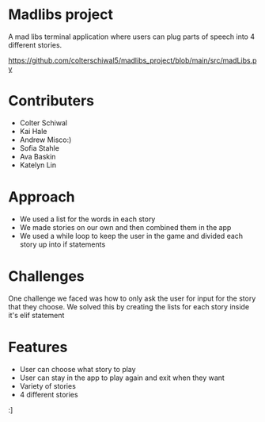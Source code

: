 # Madlibs project
A mad libs terminal application where users can plug parts of speech into 4 different stories.

https://github.com/colterschiwal5/madlibs_project/blob/main/src/madLibs.py

# Contributers
- Colter Schiwal
- Kai Hale
- Andrew Misco:)
- Sofia Stahle
- Ava Baskin
- Katelyn Lin

# Approach
- We used a list for the words in each story 
- We made stories on our own and then combined them in the app
- We used a while loop to keep the user in the game and divided each story up into if statements

# Challenges
One challenge we faced was how to only ask the user for input for the story that they choose. We solved this by creating the lists for each story inside it's elif statement

# Features
- User can choose what story to play
- User can stay in the app to play again and exit when they want
- Variety of stories
- 4 different stories

:]
